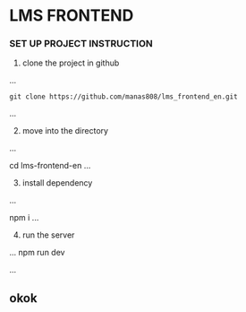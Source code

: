 # LMS FRONTEND

### SET UP PROJECT INSTRUCTION

1. clone the project in github

...

    git clone https://github.com/manas808/lms_frontend_en.git

...

2. move into the directory

...

cd lms-frontend-en
...

3. install dependency

...

npm i
...

4. run the server

...
npm run dev

...

## okok
